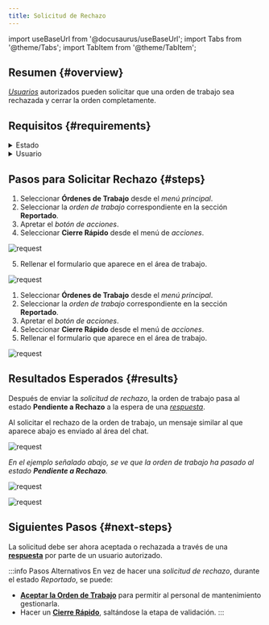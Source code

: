 ```yaml
---
title: Solicitud de Rechazo
---
```


import useBaseUrl from '@docusaurus/useBaseUrl'; 
import Tabs from '@theme/Tabs';
import TabItem from '@theme/TabItem';

## Resumen {#overview}
[_Usuarios_](/docs/products/corrective_maintenance/master_data/users) autorizados pueden solicitar que una orden de trabajo sea rechazada y cerrar la orden completamente.

## Requisitos {#requirements}
<details>
<summary>Estado</summary>
<div>

Sólo se puede solicitar un _rechazo_ cuando una _orden de trabajo_ está en el estado **Reportado**.

</div>
</details>

<details>
<summary>Usuario</summary>
<div>

Sólo los[ _usuarios_](/docs/products/corrective_maintenance/master_data/users) con los [_cargos_](/docs/products/corrective_maintenance/master_data/job_title) de `supervisor`, `administrador` o `jefe` pueden solicitar un rechazo.

</div>
</details>

## Pasos para Solicitar Rechazo {#steps}

<Tabs>
<TabItem value="desktop" label="Escritorio" default>

1.	Seleccionar **Órdenes de Trabajo** desde el _menú principal_.
2.	Seleccionar la _orden de trabajo_ correspondiente en la sección **Reportado**.
3.	Apretar el _botón de acciones_.
4.	Seleccionar **Cierre Rápido** desde el menú de _acciones_.

<div className="img_sizing">

![request](/img/productos_es/product_cm_wo_reject_01.png)

</div>

5.	Rellenar el formulario que aparece en el área de trabajo.

<div className="img_sizing_small">

![request](/img/productos_es/product_cm_wo_reject_02.png)

</div>

</TabItem>
<TabItem value="mobile" label="Versión Móvil">

1.	Seleccionar **Órdenes de Trabajo** desde el _menú principal_.
2.	Seleccionar la _orden de trabajo_ correspondiente en la sección **Reportado**.
3.	Apretar el _botón de acciones_.
4.	Seleccionar **Cierre Rápido** desde el menú de _acciones_.
5.	Rellenar el formulario que aparece en el área de trabajo.

<div className="img_sizing">

![request](/img/productos_es/product_cm_wo_reject_01m.png)

</div>

</TabItem>
</Tabs>

## Resultados Esperados {#results}
Después de enviar la _solicitud de rechazo_, la orden de trabajo pasa al estado **Pendiente a Rechazo** a la espera de una [_respuesta_](/docs/products/corrective_maintenance/actions/wo_reject_accept).

Al solicitar el rechazo de la orden de trabajo, un mensaje similar al que aparece abajo es enviado al área del chat.

<div className="img_sizing">

![request](/img/productos_es/product_cm_wo_reject_03.png)

</div>

_En el ejemplo señalado abajo, se ve que la orden de trabajo ha pasado al estado **Pendiente a Rechazo**._

<Tabs>
<TabItem value="desktop" label="Escritorio" default>



<div className="img_sizing">

![request](/img/productos_es/product_cm_wo_reject_04.png)

</div>

</TabItem>
<TabItem value="mobile" label="Versión Móvil">

<div className="img_sizing_extra_small">

![request](/img/productos_es/product_cm_wo_reject_04m.png)

</div>

</TabItem>
</Tabs>

## Siguientes Pasos {#next-steps}
La solicitud debe ser ahora aceptada o rechazada a través de una [**respuesta**](/docs/products/corrective_maintenance/actions/wo_reject_accept) por parte de un usuario autorizado.


:::info Pasos Alternativos
En vez de hacer una _solicitud de rechazo_, durante el estado _Reportado_, se puede:
- [**Aceptar la Orden de Trabajo**](/docs/products/corrective_maintenance/actions/wo_accept) para permitir al personal de mantenimiento gestionarla.
- Hacer un [**Cierre Rápido**](/docs/products/corrective_maintenance/actions/wo_fast_close), saltándose la etapa de validación.
:::

